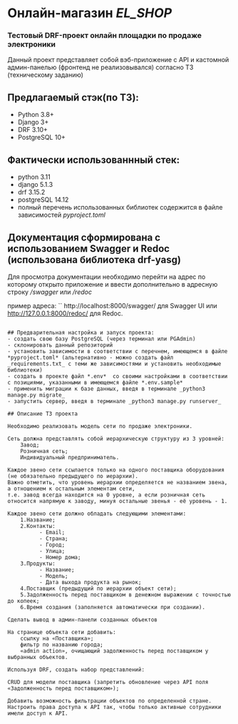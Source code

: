 # Онлайн-магазин *EL_SHOP*
### Тестовый DRF-проект онлайн площадки по продаже электроники

Данный проект представляет собой вэб-приложение с API и кастомной админ-панелью (фронтенд не реализовывался) согласно ТЗ (техническому заданию)

## Предлагаемый стэк(по ТЗ):
- Python 3.8+
- Django 3+
- DRF 3.10+
- PostgreSQL 10+
## Фактически использованнный стек:
- python 3.11
- django 5.1.3
- drf 3.15.2
- postgreSQL 14.12
- полный перечень использованных библиотек содержится в файле зависимостей *pyproject.toml*

## Документация сформирована с использованием Swagger и Redoc (использована библиотека drf-yasg)
Для просмотра документации необходимо перейти на адрес по которому открыто приложение и ввести дополнительно в адресную строку */swagger* или */redoc*

пример адреса:
``
http://localhost:8000/swagger/
 для Swagger UI или 
http://127.0.0.1:8000/redoc/
 для Redoc.
```

## Предварительная настройка и запуск проекта:
- создать свою базу PostgreSQL (через терминал или PGAdmin)
- склонировать данный репозиторий
- установить зависимости в соответствии с перечнем, имеющемся в файле *pyproject.toml* (альтернативно - можно создать файл _requirements.txt_ с теми же зависимостями и установить необходимые библиотеки)
- создать в проекте файл *.env*  со своими настройками в соответствии с позициями, указанными в имеющемся файле *.env.sample*
- применить миграции к базе данных, введя в терминале _python3 manage.py migrate_
- запустить сервер, введя в терминале _python3 manage.py runserver_

## Описание ТЗ проекта

Необходимо реализовать модель сети по продаже электроники.

Сеть должна представлять собой иерархическую структуру из 3 уровней:  
    Завод;  
    Розничная сеть;  
    Индивидуальный предприниматель.  

Каждое звено сети ссылается только на одного поставщика оборудования (не обязательно предыдущего по иерархии).  
Важно отметить, что уровень иерархии определяется не названием звена, а отношением к остальным элементам сети,  
т.е. завод всегда находится на 0 уровне, а если розничная сеть относится напрямую к заводу, минуя остальные звенья - её уровень - 1.  

Каждое звено сети должно обладать следующими элементами:  
    1.Название;  
    2.Контакты:  
          - Email;  
          - Страна;  
          - Город;  
          - Улица;  
          - Номер дома;  
    3.Продукты:  
          - Название;  
          - Модель;  
          - Дата выхода продукта на рынок;  
    4.Поставщик (предыдущий по иерархии объект сети);  
    5.Задолженность перед поставщиком в денежном выражении с точностью до копеек;  
    6.Время создания (заполняется автоматически при создании).  
    
Сделать вывод в админ-панели созданных объектов

На странице объекта сети добавить:  
    ссылку на «Поставщика»;  
    фильтр по названию города;  
    «admin action», очищающий задолженность перед поставщиком у выбранных объектов.  
    
Используя DRF, создать набор представлений:

CRUD для модели поставщика (запретить обновление через API поля «Задолженность перед поставщиком»);

Добавить возможность фильтрации объектов по определенной стране.
Настроить права доступа к API так, чтобы только активные сотрудники имели доступ к API.  
